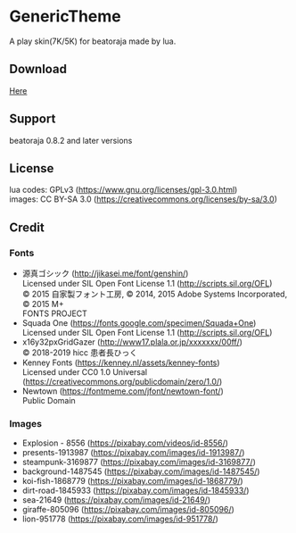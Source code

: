 # GenericTheme
A play skin(7K/5K) for beatoraja made by lua.

## Download
[Here](https://github.com/Shimi9999/GenericTheme/archive/refs/heads/master.zip)

## Support
beatoraja 0.8.2 and later versions

## License
lua codes: GPLv3 (https://www.gnu.org/licenses/gpl-3.0.html)  
images: CC BY-SA 3.0 (https://creativecommons.org/licenses/by-sa/3.0)

## Credit
### Fonts
- 源真ゴシック (http://jikasei.me/font/genshin/)  
  Licensed under SIL Open Font License 1.1 (http://scripts.sil.org/OFL)  
  © 2015 自家製フォント工房, © 2014, 2015 Adobe Systems Incorporated, © 2015 M+  
  FONTS PROJECT
- Squada One (https://fonts.google.com/specimen/Squada+One)  
  Licensed under SIL Open Font License 1.1 (http://scripts.sil.org/OFL)
- x16y32pxGridGazer (http://www17.plala.or.jp/xxxxxxx/00ff/)  
  © 2018-2019 hicc 患者長ひっく
- Kenney Fonts (https://kenney.nl/assets/kenney-fonts)  
  Licensed under CC0 1.0 Universal (https://creativecommons.org/publicdomain/zero/1.0/)
- Newtown (https://fontmeme.com/jfont/newtown-font/)  
  Public Domain

### Images
- Explosion - 8556 (https://pixabay.com/videos/id-8556/)
- presents-1913987 (https://pixabay.com/images/id-1913987/)
- steampunk-3169877 (https://pixabay.com/images/id-3169877/)
- background-1487545 (https://pixabay.com/images/id-1487545/)
- koi-fish-1868779 (https://pixabay.com/images/id-1868779/)
- dirt-road-1845933 (https://pixabay.com/images/id-1845933/)
- sea-21649 (https://pixabay.com/images/id-21649/)
- giraffe-805096 (https://pixabay.com/images/id-805096/)
- lion-951778 (https://pixabay.com/images/id-951778/)
